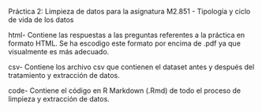 Práctica 2: Limpieza de datos para la asignatura M2.851 - Tipología y ciclo de vida de los datos

html- Contiene las respuestas a las preguntas referentes a la práctica en formato HTML. Se ha escodigo este formato por encima de .pdf ya que visualmente es más adecuado.

csv- Contiene los archivo csv que contienen el dataset antes y después del tratamiento y extracción de datos. 


code- Contiene el código en R Markdown (.Rmd) de todo el proceso de limpieza y extracción de datos. 
